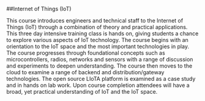 ##Internet of Things (IoT)

This course introduces engineers and technical staff to the Internet of Things (IoT) through a combination of theory and practical applications. This three day intensive training class is hands on, giving students a chance to explore various aspects of IoT technology. The course begins with an orientation to the IoT space and the most important technologies in play. The course progresses through foundational concepts such as microcontrollers, radios, networks and sensors with a range of discussion and experiments to deepen understanding. The course then moves to the cloud to examine a range of backend and distribution/gateway technologies. The open source LIoTA platform is examined as a case study and in hands on lab work. Upon course completion attendees will have a broad, yet practical understanding of IoT and the IoT space.
